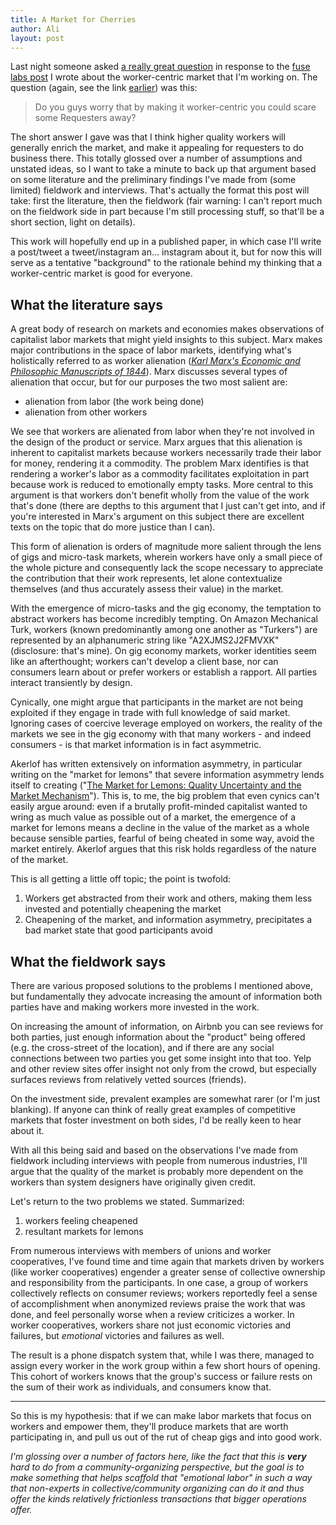 ```yaml
---
title: A Market for Cherries
author: Ali
layout: post
---
```

Last night someone asked [a really great question][tweet] in response to the [fuse labs post][] I wrote about the worker-centric market that I'm working on. The question (again, see the link [earlier][tweet]) was this:

> Do you guys worry that by making it worker-centric you could scare some Requesters away?

The short answer I gave was that I think higher quality workers will generally enrich the market, and make it appealing for requesters to do business there. This totally glossed over a number of assumptions and unstated ideas, so I want to take a minute to back up that argument based on some literature and the preliminary findings I've made from (some limited) fieldwork and interviews. That's actually the format this post will take: first the literature, then the fieldwork (fair warning: I can't report much on the fieldwork side in part because I'm still processing stuff, so that'll be a short section, light on details).

This work will hopefully end up in a published paper, in which case I'll write a post/tweet a tweet/instagram an... instagram about it, but for now this will serve as a tentative "background" to the rationale behind my thinking that a worker-centric market is good for everyone.

## What the literature says

A great body of research on markets and economies makes observations of capitalist labor markets that might yield insights to this subject. Marx makes major contributions in the space of labor markets, identifying what's holistically referred to as worker alienation (*[Karl Marx's Economic and Philosophic Manuscripts of 1844][Marx1844]*). Marx discusses several types of alienation that occur, but for our purposes the two most salient are:

- alienation from labor (the work being done)
- alienation from other workers

We see that workers are alienated from labor when they're not involved in the design of the product or service. Marx argues that this alienation is inherent to capitalist markets because workers necessarily trade their labor for money, rendering it a commodity. The problem Marx identifies is that rendering a worker's labor as a commodity facilitates exploitation in part because work is reduced to emotionally empty tasks. More central to this argument is that workers don't benefit wholly from the value of the work that's done (there are depths to this argument that I just can't get into, and if you're interested in Marx's argument on this subject there are excellent texts on the topic that do more justice than I can).

This form of alienation is orders of magnitude more salient through the lens of gigs and micro-task markets, wherein workers have only a small piece of the whole picture and consequently lack the scope necessary to appreciate the contribution that their work represents, let alone contextualize themselves (and thus accurately assess their value) in the market.

With the emergence of micro-tasks and the gig economy, the temptation to abstract workers has become incredibly tempting. On Amazon Mechanical Turk, workers (known predominantly among one another as "Turkers") are represented by an alphanumeric string like "A2XJMS2J2FMVXK" (disclosure: that's mine). On gig economy markets, worker identities seem like an afterthought; workers can't develop a client base, nor can consumers learn about or prefer workers or establish a rapport. All parties interact transiently by design.

Cynically, one might argue that participants in the market are not being exploited if they engage in trade with full knowledge of said market. Ignoring cases of coercive leverage employed on workers, the reality of the markets we see in the gig economy with that many workers - and indeed consumers - is that market information is in fact asymmetric.

Akerlof has written extensively on information asymmetry, in particular writing on the "market for lemons" that severe information asymmetry lends itself to creating ("[The Market for Lemons: Quality Uncertainty and the Market Mechanism][Akerlof]"). This is, to me, the big problem that even cynics can't easily argue around: even if a brutally profit-minded capitalist wanted to wring as much value as possible out of a market, the emergence of a market for lemons means a decline in the value of the market as a whole because sensible parties, fearful of being cheated in some way, avoid the market entirely. Akerlof argues that this risk holds regardless of the nature of the market.

This is all getting a little off topic; the point is twofold:

1. Workers get abstracted from their work and others, making them less invested and potentially cheapening the market
2. Cheapening of the market, and information asymmetry, precipitates a bad market state that good participants avoid

## What the fieldwork says

There are various proposed solutions to the problems I mentioned above, but fundamentally they advocate increasing the amount of information both parties have and making workers more invested in the work.

On increasing the amount of information, on Airbnb you can see reviews for both parties, just enough information about the "product" being offered (e.g. the cross-street of the location), and if there are any social connections between two parties you get some insight into that too. Yelp and other review sites offer insight not only from the crowd, but especially surfaces reviews from relatively vetted sources (friends).

On the investment side, prevalent examples are somewhat rarer (or I'm just blanking). If anyone can think of really great examples of competitive markets that foster investment on both sides, I'd be really keen to hear about it.

With all this being said and based on the observations I've made from fieldwork including interviews with people from numerous industries, I'll argue that the quality of the market is probably more dependent on the workers than system designers have originally given credit.

Let's return to the two problems we stated. Summarized:

1. workers feeling cheapened
2. resultant markets for lemons

From numerous interviews with members of unions and worker cooperatives, I've found time and time again that markets driven by workers (like worker cooperatives) engender a greater sense of collective ownership and responsibility from the participants. In one case, a group of workers collectively reflects on consumer reviews; workers reportedly feel a sense of accomplishment when anonymized reviews praise the work that was done, and feel personally worse when a review criticizes a worker. In worker cooperatives, workers share not just economic victories and failures, but *emotional* victories and failures as well.

The result is a phone dispatch system that, while I was there, managed to assign every worker in the work group within a few short hours of opening. This cohort of workers knows that the group's success or failure rests on the sum of their work as individuals, and consumers know that.

***

So this is my hypothesis: that if we can make labor markets that focus on workers and empower them, they'll produce markets that are worth participating in, and pull us out of the rut of cheap gigs and into good work.

*I'm glossing over a number of factors here, like the fact that this is **very** hard to do from a community-organizing perspective, but the goal is to make something that helps scaffold that "emotional labor" in such a way that non-experts in collective/community organizing can do it and thus offer the kinds relatively frictionless transactions that bigger operations offer.*


<!-- References and Links -->

[fuse labs post]: http://blog.fuselabs.org/post/125185306896/worker-centric-labor-markets
[tweet]: https://twitter.com/saiphchen/status/633490289722847232
[Marx1844]: https://books.google.com/books?id=wh8JJAYBfJcC&lpg=PP1&ots=JYBf_nhMlE&dq=Economic%20and%20Philosophic%20Manuscripts%20of%201844&lr&pg=PA14#v=onepage&q&f=false
[Akerlof]: https://www.iei.liu.se/nek/730g83/artiklar/1.328833/AkerlofMarketforLemons.pdf

